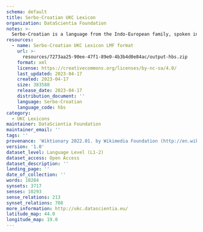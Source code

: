 ```yaml
---
schema: default
title: Serbo-Croatian UKC Lexicon
organization: DataScientia Foundation
notes: >-
  Serbo-Croatian is a language from the Indo-European family, spoken in Eurasia. The UKC Lexicon of Serbo-Croatian is represented as a lexico-semantic network. It consists of words, word senses, synsets, as well as sense-level and synset-level relationships.
resources:
  - name: Serbo-Croatian UKC Lexicon LMF format
    url: >-
      resources/7273aa25-90ee-47f1-89e0-4b3b4d0e84ac/output-hbs.zip
    format: xml
    license: https://creativecommons.org/licenses/by-nc-sa/4.0/
    last_updated: 2023-04-17
    created: 2023-04-17
    size: 383588
    release_date: 2023-04-17
    distribution_document: ''
    language: Serbo-Croatian
    language_code: hbs
category:
  - UKC Lexicons
maintainer: DataScientia Foundation
maintainer_email: ''
tags: ''
provenance: 'Wiktionary 2022.01. by Wikimedia Foundation (http://en.wiktionary.org); CogNet 2.1 by Khuyagbaatar Batsuren, National University of Mongolia (http://cognet.ukc.disi.unitn.it); KinDiv: Kinship Diversity 1.0 by Temuulen Khishigsuren (http://ukc.disi.unitn.it/index.php/kinship/); UniMet: Universal Metonymy 1.0 by Temuulen Khishigsuren and Gábor Bella (http://ukc.disi.unitn.it/index.php/metonymy/); MorphyNet 2.0 by Gábor Bella and Khuyagbaatar Batsuren (http://ukc.disi.unitn.it/index.php/morphynet/); Antonymy 1.0 by Gábor Bella (http://ukc.datascientia.eu); Princeton WordNet 2.1 by Princeton University (https://wordnet.princeton.edu)'
version: '1.0'
dataset_level: Language Level (L1-2)
dataset_access: Open Access
dataset_description: ''
landing_page: ''
date_of_collection: ''
words: 10284
synsets: 3717
senses: 10293
sense_relations: 213
synset_relations: 708
more_information: http://ukc.datascientia.eu/
latitude_map: 44.0
longitude_map: 19.0
---
```

